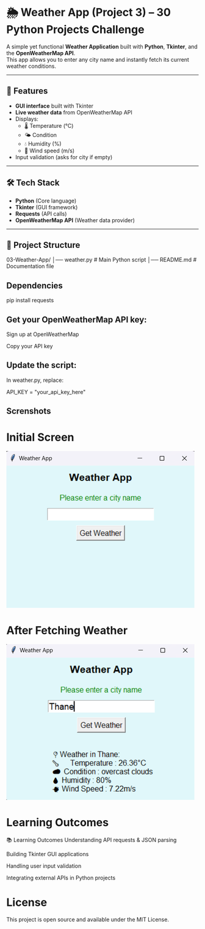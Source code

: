# 🌦 Weather App (Project 3) – 30 Python Projects Challenge

A simple yet functional **Weather Application** built with **Python**, **Tkinter**, and the **OpenWeatherMap API**.  
This app allows you to enter any city name and instantly fetch its current weather conditions.

---

## 📌 Features
- **GUI interface** built with Tkinter
- **Live weather data** from OpenWeatherMap API
- Displays:
  - 🌡 Temperature (°C)
  - 🌤 Condition
  - 💧 Humidity (%)
  - 💨 Wind speed (m/s)
- Input validation (asks for city if empty)

---

## 🛠 Tech Stack
- **Python** (Core language)
- **Tkinter** (GUI framework)
- **Requests** (API calls)
- **OpenWeatherMap API** (Weather data provider)

---

## 📂 Project Structure
03-Weather-App/
│── weather.py # Main Python script
│── README.md # Documentation file


## Dependencies 
pip install requests

## Get your OpenWeatherMap API key:
Sign up at OpenWeatherMap

Copy your API key

## Update the script:

In weather.py, replace:

API_KEY = "your_api_key_here"

## Screnshots
# Initial Screen
![alt text][def]
# After Fetching Weather
![alt text](image-1.png)

[def]: image.png


# Learning Outcomes
📚 Learning Outcomes
Understanding API requests & JSON parsing

Building Tkinter GUI applications

Handling user input validation

Integrating external APIs in Python projects

# License
This project is open source and available under the MIT License.